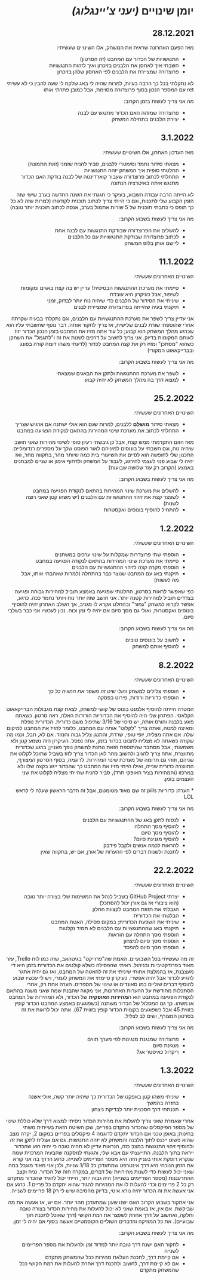 <div dir="auto">

יומן שינויים _(יעני צ'יינגלוג)_
===
28.12.2021
---
מאז הפעם האחרונה שראית את המשחק, אלו השינויים שעשיתי:
- התנגשויות של הכדור עם המחבט (זה הסרטון)
- חשבתי איך לאחסן את הלבנים בזיכרון ואיך לזהות התנגשויות
- פרוצדורה שמציירת את הלבנים לפי האחסון שלהן בזיכרון

לא נתקלתי בכל כך הרבה בעיות, למרות שהיה לי באג שלקח לי שעה להבין כי לא עשיתי ret עם המספר הנכון בסוף פרוצדורה מסוימת, אבל כמובן פתרתי אותו

מה אני צריך לעשות בזמן הקרוב:
- פרוצדורה שמזהה האם הכדור מתנגש עם לבנה
- יצירת הלבנים בתחילת המשחק

3.1.2022
---
מאז העדכון האחרון, אלו השינויים שעשיתי:
- מצאתי סידור נחמד וסימטרי ללבנים, סביר להניח שזמני (זאת התמונה)
- החלטתי סופית איך המשחק יזהה התנגשויות
- התחלתי לכתוב פרוצדורה שעבור קוארדינטה של לבנה בודקת האם הכדור מתנגש איתה באיטרציה הנתונה

לא הייתה הרבה עבודה השבוע, בעיקר כי חגגתי את השנה החדשה בערב שישי שזה הזמן הקבוע שלי לתכנות, וגם כי הייתי צריך לכתוב תוכנית לקודגורו (למרות שזה לא כל כך תופס כי כתבתי תוכנית של 5 שורות אתמול בערב, אנסה לכתוב תוכנית יותר טובה)

מה אני צריך לעשות בשבוע הקרוב:
- להשלים את הפרוצדורה שבודקת התנגשות עם לבנה אחת
- לכתוב פרוצדורה שבודקת התנגשויות עם כל הלבנים
- ליישם אותן בלופ המשחק

11.1.2022
---
השינויים האחרונים שעשיתי:
- סיימתי את מערכת ההתנגשות הבסיסית! עדיין יש בה קצת באגים ומקומות לשיפור, אבל כעיקרון היא עובדת
- שיניתי את הסידור של הלבנים כדי שיהיה נוח יותר לבדוק, זמני
- תיקנתי בעיה שהייתה בפרוצדורה שמציירת לבנים

אני עדיין צריך לשפר את מערכת ההתנגשויות עם הלבנים, וגם נתקלתי בבעיה שקרתה אחרי שהוספתי שורת לבנים שלישית, אז צריך לחקור אותה. דבר נוסף שחשבתי עליו הוא שכרגע מהלך המשחק הוא קבוע; כל עוד אתה מזיז את המחבט בזמן הנכון הכדור יזוז לאותם המקומות בדיוק. אני צריך לחשוב על דרכים לשנות את זה ו"לתגמל" את השחקן כשהוא "מסתכן" ומזיז רק את קצה המחבט לכדור (לדעתי משהו דומה קורה בפונג ובברייקאאוט המקורי)

מה אני צריך לעשות בשבוע הקרוב:
- לשפר את מערכת ההתנגשות ולתקן את הבאגים שמצאתי
- למצוא דרך בה מהלך המשחק לא יהיה קבוע

25.2.2022
---
השינויים האחרונים שעשיתי:
- מצאתי סידור **מושלם** ללבנים, למרות שגם הוא אולי ישתנה אם ארגיש שצריך
- התחלתי לכתוב את מערכת שינוי המהירות בהתאם לנקודת הפגיעה במחבט

מאז הזום התקדמתי ממש קצת, אבל כן גיבשתי רעיון סופי לשינוי מהירות שאני חושב שיהיה נוח, וגם חשבתי על בונוסים למיניהם לאור הפוסט שלך על מספרים רנדומליים. התכנון שלי לחופשה הוא לסיים את השיעורי בית כמה שיותר מהר, בתקווה מחר, ואז יהיה לי שבוע פנוי לעצמי להירגע, לעבוד על המשחק ולדחוף אימון או שניים למבחנים באמצע (הקרוב רק עוד שלושה שבועות)

מה אני צריך לעשות בשבוע הקרוב:
- להשלים את מערכת שינוי המהירות בהתאם לנקודת הפגיעה במחבט
- לשפצר קצת את זיהוי ההתנגשויות עם הלבנים (יש משהו קטן שאני רוצה לשנות)
- להתחיל להוסיף בונוסים ואקסטרות

1.2.2022
---
השינויים האחרונים שעשיתי:
- הוספתי שתי פרוצדרות שמקלות על שינוי ערכים במשתנים
- סיימתי את מערכת שינוי המהירות בהתאם לנקודה הפגיעה במחבט
- הוספתי מקרה קצה לזיהוי ההתנגשויות עם הלבנים
- תיקנתי באג עם המחבט שנוצר כבר בהתחלה (למרות שאהבתי אותו, אבל מה לעשות)

כפי שאפשר לראות בסרטון, החלטתי שפגיעה באמצע תוביל למהירות גבוהה ופגיעה בצדדים תוביל למהירות קטנה יותר. אני חושב שזה יותר נוח ויותר נחמד ככה. כרגע, אפשר לקרוא למשחק "גמור" ובהחלט אקרא לו מגניב, אך השלב האחרון יהיה להוסיף בונוסים ואקסטרות, ואולי גם מסך סיום אם יהיה לי זמן וכוח. נכון לעכשיו אני כבר בשלבי סיום.

מה אני צריך לעשות בשבוע הקרוב:
- לחשוב על בונוסים טובים
- להוסיף אותם למשחק

8.2.2022
---
השינויים האחרונים שעשיתי:
- הוספתי צלילים למשחק _והולי שיט זה משפר את החוויה כל כך_
- הוספתי כדוריות ורודות, פירוט בפסקה

המטרה הייתה להוסיף אלמנט בונוס של קושי למשחק, לצאת קצת מגבולות הברייקאאוט הקלאסי. הפתרון שלי היה להוסיף את הכדוריות הורודות האלה, ראה סרטון. כשאתה פוגע בלבנה והורס אותה, יש סיכוי של 3/16 שתיפול משם כדורית. הכדורית נופלת ומאיצה למטה, ואתה צריך "לקלוט" אותה עם המחבט, כלומר להזיז את המחבט למיקום שלה. אם אתה מצליח, יופי טופי, שרדת, והתנגן צליל גבוה וחמוד. אם לא, חבל, וכמו מה שקורה כשאתה לא מצליח לחבוט בכדור בזמן, אתה נפסל. העיקרון הזה נשמע קטן ולא משמעותי, אבל מסתבר שהתוספת הזאת נותנת למשחק נופך מעניין; ברגע שכדורית מתווצרת, אתה צריך להגיב ולחשוב מהר לאן הכדור צריך לזוז בשביל שתוכל לקלוט את שניהם, וזוהי גם תרומה של מערכת שינוי המהירות. לדוגמה, בסוף הסרטון המצורף, התווצרה כדורית שנייה, ואילו הייתי מזיז את המחבט כך שהכדור ייגע בקצה שלו ולא במרכזו (והמהירות בציר האופקי תרד), סביר להניח שהייתי מצליח לקלוט את שני העצמים בזמן.

\* הערה: כדוריות pills זה שם מאוד מטומטם, אבל זה הדבר הראשון שעלה לי לראש LOL

מה אני צריך לעשות בשבוע הקרוב:
- לנסות לתקן באג של ההתנגשויות עם הלבנים
- להוסיף מסך התחלה
- להוסיף מסך סיום
- להוסיף מגנינת סיום?
- להראות לכמה אנשים ולקבל פידבק
- לתכנת ולשנות דברים לפי ההערות של אורן, אם יש, בתקווה שאין

22.2.2022
---
השינויים האחרונים שעשיתי:
- יצרתי GitHub Project בשביל לנהל את המשימות שלי בצורה יותר טובה (הוא ציבורי אז גם אורן יכול להסתכל)
- הגבלתי את תזוזת המחבט לקצוות החלון
- הבלטתי את הכדורית
- שיניתי את השפעת הכדורית; במקום פסילה, האטת המחבט
- תיקנתי באג שההתנגשויות עם הלבנים לא תמיד נקלטות
- הוספתי מסך התחלה עם הוראות
- הוספתי מסך סיום לניצחון
- הוספתי מסך סיום להפסד

זה מה שעשיתי בכל השבועיים. האמת שה"פרוייקט" בגיטהאב, שזה כמו לוח Trello, עזר מאוד בפרודקטיביות ובניהול. ראיתי שהפסילה כשלא קולטים את הכדורית בזמן היא די מעצבנת, אז בהמלצת אחותי שיניתי את זה להאטה של המחבט, ואז גם יהיה אתגר להגיע לכדור אבל יהיה אפשרי. כעיקרון סיימתי את המשחק לגמרי, ויש לי עכשיו שבוע להוסיף דברים שוליים כמו סאונדים או שינוי של מספרים. הערה אחת רק, אחרי הסתכלות מחודשת על ההערות האחרונות, אני מקווה שהבנת שמה שאני משנה בהתאם לנקודת הפגיעה במחבט הוא ה**מהירות האופקית** של הכדור, ולא המהירות של המחבט או משהו. כך גם המסלול של הכדור משתנה (כשפוגעים באמצע המחבט הכדור קופץ בזווית 45 אבל כשפוגעים בקצוות הכדור קופץ בזווית 67). אתה יכול לראות את זה בסרטון המצורף, ושים לב לצליל.

מה אני צריך לעשות בשבוע הקרוב:
- פרוצדורה שמנגנת מנגינות לפי מערך תווים
- מנגינת סיום
- ריקרול כאיסטר אג?

1.3.2022
---
השינויים האחרונים שעשיתי:
- שיניתי משהו קטן באפקט של הכדורית כך שיהיה יותר קשה, אולי אשנה בחזרה בהמשך
- תכנתתי דרך חסכנית יותר לבדיקת ניצחון

אחרי שאמרת שאני צריך להעלות את מהירות הכדור ניסיתי למצוא דרך שלא כוללת שינוי של מספר הפיקסלים שהכדור מתקדם בפריים, שכן השיטה הזאת בעייתית משתי בחינות; באופן טכני אם הכדור יתקדם לדוגמה 4 פיקסלים בפריים במקום 2, יקרה מצב שהוא פשוט ייכנס לתוך הלבנה והמשחק לא יזהה התנגשות. גם אם אצליח לתקן את זה ולהוסיף זיהוי התנגשות במצב כזה, הנראות עדיין לא תהיה טובה כי יהיה רגע שהכדור ייראה בתוך הלבנה. התייעצתי עם אבא שלי, והגעתי למסקנה שהבעיה המרכזית שמה שנקרא דופקת אותי בעניין הזה היא מספר הפריימים לשנייה. כרגע הדרך בה אני קורא את הזמן הנוכחי היא דרך אינטרפט שמתעדכן כל 1/18 שניות, ולכן אני מאוד מוגבל במה שאני יכול לעשות כדי לשנות מהירויות של דברים, במקרה הזה של הכדור. נניח וקצב ההתרעננות (מספר הפריימים בשנייה) היה גבוה יותר, הייתי יכול להגיד שהכדור מתקדם רק כל 2 פריימים וכדי להעלות לו את המהירות להגיד שהוא יתקדם כל פריים 1. כרגע אם אני אעשה את זה הכדור יהיה נורא איטי, בדיוק מהסיבה שיש לי רק 18 פריימים לשנייה.

אני אחקור בשבוע הקרוב האם ישנו שעון שמתעדכן מהר יותר.  אם יש, אז אעשה את מה שביקשת. אם אין, אז באמת שאני לא יכול להעלות את מהירות הכדור בצורה טובה וחלקה, ואחשוב על דרך אחרת לשפצר את רמת הקושי (דרך שאוכל לתכנת תוך שבועיים). את כל המוזיקה והדברים השוליים הקוסמטיים אעשה בסוף אם יהיה לי זמן.

מה אני צריך לעשות בשבוע הקרוב:
- לחקור האם ישנה דרך טובה יותר למדוד זמן ולהעלות את מספר הפריימים לשנייה
- אם קיימת דרך, לתכנת העלאת מהירות ככל שהמשחק מתקדם
- אם לא קיימת דרך, לחשוב ולתכנת דרך אחרת להעלות את רמת הקושי ככל שהמשחק מתקדם

</div>